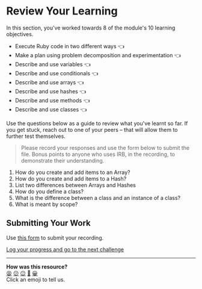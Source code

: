 # Review Your Learning

In this section, you've worked towards 8 of the module's 10 learning objectives.

- Execute Ruby code in two different ways :point_left:
- Make a plan using problem decomposition and experimentation :point_left:
- Describe and use variables :point_left:
- Describe and use conditionals :point_left:
- Describe and use arrays :point_left:
- Describe and use hashes :point_left:
- Describe and use methods :point_left:
- Describe and use classes :point_left:

Use the questions below as a guide to review what you've learnt so far. If you get stuck, reach out to one of your peers – that will allow them to further test themselves.

> Please record your responses and use the form below to submit the file. Bonus points to anyone who uses IRB, in the recording, to demonstrate their understanding.

1. How do you create and add items to an Array?
2. How do you create and add items to a Hash?
3. List two differences between Arrays and Hashes
4. How do you define a class?
5. What is the difference between a class and an instance of a class?
6. What is meant by scope?

## Submitting Your Work

Use [this form](https://airtable.com/shr6mk28x0fy3OrxN?prefill_Item=rubyf_ch2_review) to submit your recording.


[Log your progress and go to the next challenge](https://makers-event-logger.herokuapp.com/?event=06_chapter_2_review.md&repository=makersacademy%2Fruby_foundations&redirect=chapter2%2F07_putting_chapter_2_into_practice.md)

<!-- BEGIN GENERATED SECTION DO NOT EDIT -->

---

**How was this resource?**  
[😫](https://airtable.com/shrUJ3t7KLMqVRFKR?prefill_Repository=makersacademy%2Fruby_foundations&prefill_File=chapter2%2F06_chapter_2_review.md&prefill_Sentiment=😫) [😕](https://airtable.com/shrUJ3t7KLMqVRFKR?prefill_Repository=makersacademy%2Fruby_foundations&prefill_File=chapter2%2F06_chapter_2_review.md&prefill_Sentiment=😕) [😐](https://airtable.com/shrUJ3t7KLMqVRFKR?prefill_Repository=makersacademy%2Fruby_foundations&prefill_File=chapter2%2F06_chapter_2_review.md&prefill_Sentiment=😐) [🙂](https://airtable.com/shrUJ3t7KLMqVRFKR?prefill_Repository=makersacademy%2Fruby_foundations&prefill_File=chapter2%2F06_chapter_2_review.md&prefill_Sentiment=🙂) [😀](https://airtable.com/shrUJ3t7KLMqVRFKR?prefill_Repository=makersacademy%2Fruby_foundations&prefill_File=chapter2%2F06_chapter_2_review.md&prefill_Sentiment=😀)  
Click an emoji to tell us.

<!-- END GENERATED SECTION DO NOT EDIT -->
